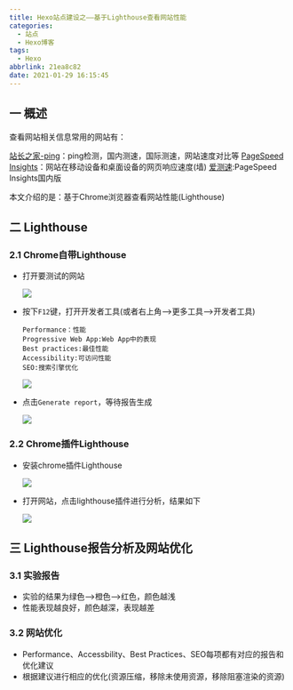 ```yaml
---
title: Hexo站点建设之——基于Lighthouse查看网站性能
categories:
  - 站点
  - Hexo博客
tags:
  - Hexo
abbrlink: 21ea8c82
date: 2021-01-29 16:15:45
---
```

## 一 概述

查看网站相关信息常用的网站有：

[站长之家-ping][1]：ping检测，国内测速，国际测速，网站速度对比等
[PageSpeed Insights][12]：网站在移动设备和桌面设备的网页响应速度(墙)
[爱测速][13]:PageSpeed Insights国内版

本文介绍的是：基于Chrome浏览器查看网站性能(Lighthouse)

<!--more-->

## 二 Lighthouse

### 2.1 Chrome自带Lighthouse

* 打开要测试的网站

  ![][1]

* 按下`F12`键，打开开发者工具(或者右上角—>更多工具—>开发者工具)

  ```
  Performance：性能
  Progressive Web App:Web App中的表现
  Best practices:最佳性能
  Accessibility:可访问性能
  SEO:搜索引擎优化
  ```

  ![][2]

* 点击`Generate report`，等待报告生成

  ![][3]
  
### 2.2 Chrome插件Lighthouse

* 安装chrome插件Lighthouse

  ![][4]

* 打开网站，点击lighthouse插件进行分析，结果如下

  ![][5]

## 三 Lighthouse报告分析及网站优化

### 3.1 实验报告

* 实验的结果为绿色—>橙色—>红色，颜色越浅
* 性能表现越良好，颜色越深，表现越差

### 3.2 网站优化

* Performance、Accessbility、Best Practices、SEO每项都有对应的报告和优化建议
* 根据建议进行相应的优化(资源压缩，移除未使用资源，移除阻塞渲染的资源)



[1]:https://fastly.jsdelivr.net/gh/PGzxc/CDN@master/blog-hexo/website-lighthouse-test-site.png
[2]:https://fastly.jsdelivr.net/gh/PGzxc/CDN@master/blog-hexo/website-lighthouse-website-chrome-open.png
[3]:https://fastly.jsdelivr.net/gh/PGzxc/CDN@master/blog-hexo/website-lighthouse-website-result.gif
[4]:https://fastly.jsdelivr.net/gh/PGzxc/CDN@master/blog-hexo/website-lighthouse-chrome-plugin.png
[5]:https://fastly.jsdelivr.net/gh/PGzxc/CDN@master/blog-hexo/website-lighthouse-plugin-result.png

[11]:https://ping.chinaz.com
[12]:https://developers.google.com/speed/pagespeed/insights/
[13]:https://www.aicesu.cn